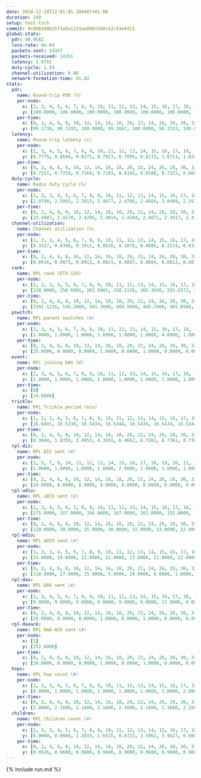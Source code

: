```yaml
---
date: 2018-12-18T22:01:01.208407+01:00
duration: 240
setup: test-tsch
commit: 9c086d40b15f3a6a1224ae80815b0c42c54e6911
global-stats:
  pdr: 99.9582
  loss-rate: 4e-04
  packets-sent: 14357
  packets-received: 14351
  latency: 1.0701
  duty-cycle: 2.54
  channel-utilization: 0.08
  network-formation-time: 91.02
stats:
  pdr:
    name: Round-trip PDR (%)
    per-node:
      x: [2, 3, 4, 5, 6, 7, 8, 9, 10, 11, 12, 13, 14, 15, 16, 17, 18, 19, 20, 21, 22, 23, 24, 25]
      y: [100.0000, 100.0000, 100.0000, 100.0000, 100.0000, 100.0000, 100.0000, 100.0000, 100.0000, 100.0000, 100.0000, 100.0000, 100.0000, 100.0000, 99.8325, 99.6441, 100.0000, 100.0000, 100.0000, 99.8382, 100.0000, 99.8208, 100.0000, 99.8311]
    per-time:
      x: [0, 2, 4, 6, 8, 10, 12, 14, 16, 18, 20, 22, 24, 26, 28, 30, 32, 34, 36, 38, 40, 42, 44, 46, 48, 50, 52, 54, 56, 58, 60, 62, 64, 66, 68, 70, 72, 74, 76, 78, 80, 82, 84, 86, 88, 90, 92, 94, 96, 98, 100, 102, 104, 106, 108, 110, 112, 114, 116, 118, 120, 122, 124, 126, 128, 130, 132, 134, 136, 138, 140, 142, 144, 146, 148, 150, 152, 154, 156, 158, 160, 162, 164, 166, 168, 170, 172, 174, 176, 178, 180, 182, 184, 186, 188, 190, 192, 194, 196, 198, 200, 202, 204, 206, 208, 210, 212, 214, 216, 218, 220, 222, 224, 226, 228, 230, 232, 234, 236, 238, 240]
      y: [99.1736, 98.3193, 100.0000, 99.1667, 100.0000, 98.3333, 100.0000, 100.0000, 100.0000, 100.0000, 100.0000, 100.0000, 100.0000, 100.0000, 100.0000, 100.0000, 100.0000, 100.0000, 100.0000, 100.0000, 100.0000, 100.0000, 100.0000, 100.0000, 100.0000, 100.0000, 100.0000, 100.0000, 100.0000, 100.0000, 100.0000, 100.0000, 100.0000, 100.0000, 100.0000, 100.0000, 100.0000, 100.0000, 100.0000, 100.0000, 100.0000, 100.0000, 100.0000, 100.0000, 100.0000, 100.0000, 100.0000, 100.0000, 100.0000, 100.0000, 100.0000, 100.0000, 100.0000, 100.0000, 100.0000, 100.0000, 100.0000, 100.0000, 100.0000, 100.0000, 100.0000, 100.0000, 100.0000, 100.0000, 100.0000, 100.0000, 100.0000, 100.0000, 100.0000, 100.0000, 100.0000, 100.0000, 100.0000, 100.0000, 100.0000, 100.0000, 100.0000, 100.0000, 100.0000, 100.0000, 100.0000, 100.0000, 100.0000, 100.0000, 100.0000, 100.0000, 100.0000, 100.0000, 100.0000, 100.0000, 100.0000, 100.0000, 100.0000, 100.0000, 100.0000, 100.0000, 100.0000, 100.0000, 100.0000, 100.0000, 100.0000, 100.0000, 100.0000, 100.0000, 100.0000, 100.0000, 100.0000, 100.0000, 100.0000, 100.0000, 100.0000, 100.0000, 100.0000, 100.0000, 100.0000, 100.0000, 100.0000, 100.0000, 100.0000, 100.0000, null]
  latency:
    name: Round-trip latency (s)
    per-node:
      x: [2, 3, 4, 5, 6, 7, 8, 9, 10, 11, 12, 13, 14, 15, 16, 17, 18, 19, 20, 21, 22, 23, 24, 25]
      y: [0.7775, 0.8644, 0.8171, 0.7923, 0.7899, 0.8233, 1.0711, 1.0249, 0.9560, 1.1330, 0.9245, 0.9696, 1.1317, 1.0303, 0.9754, 1.1580, 1.2399, 1.1789, 1.1731, 1.2221, 1.2961, 1.4346, 1.4505, 1.5345]
    per-time:
      x: [0, 2, 4, 6, 8, 10, 12, 14, 16, 18, 20, 22, 24, 26, 28, 30, 32, 34, 36, 38, 40, 42, 44, 46, 48, 50, 52, 54, 56, 58, 60, 62, 64, 66, 68, 70, 72, 74, 76, 78, 80, 82, 84, 86, 88, 90, 92, 94, 96, 98, 100, 102, 104, 106, 108, 110, 112, 114, 116, 118, 120, 122, 124, 126, 128, 130, 132, 134, 136, 138, 140, 142, 144, 146, 148, 150, 152, 154, 156, 158, 160, 162, 164, 166, 168, 170, 172, 174, 176, 178, 180, 182, 184, 186, 188, 190, 192, 194, 196, 198, 200, 202, 204, 206, 208, 210, 212, 214, 216, 218, 220, 222, 224, 226, 228, 230, 232, 234, 236, 238, 240]
      y: [0.7311, 0.7339, 0.7169, 0.7183, 0.8142, 0.6580, 0.7322, 0.6604, 0.6244, 0.6578, 0.6688, 0.6761, 0.6334, 0.7080, 0.6809, 0.6882, 0.7038, 0.6955, 0.6375, 0.6644, 0.6708, 0.6994, 0.6246, 0.6121, 0.6562, 0.6215, 0.5690, 0.6044, 0.6875, 0.7212, 0.6272, 0.6133, 0.6073, 0.5807, 0.6017, 0.6255, 0.6753, 0.7298, 0.6316, 0.6276, 0.6446, 0.6761, 0.6708, 0.7052, 0.7131, 0.7070, 0.6533, 0.7442, 0.7919, 0.6883, 0.6432, 0.6464, 0.6701, 0.9531, 0.9138, 0.8398, 0.7921, 0.6702, 0.6448, 1.0470, 1.4052, 1.1581, 0.9170, 0.9053, 0.8460, 1.0645, 1.5667, 1.5071, 1.3742, 1.2612, 0.9782, 1.1683, 1.6050, 1.5353, 1.5386, 1.5806, 1.3310, 1.3832, 1.5458, 1.5107, 1.5405, 1.5494, 1.5207, 1.4884, 1.5020, 1.5132, 1.5180, 1.5614, 1.5086, 1.5098, 1.5094, 1.5404, 1.5062, 1.5479, 1.5269, 1.5153, 1.5106, 1.5543, 1.5113, 1.5006, 1.5098, 1.5415, 1.5366, 1.5003, 1.5369, 1.5212, 1.5496, 1.5335, 1.5280, 1.5477, 1.5271, 1.5368, 1.5462, 1.5212, 1.5222, 1.5141, 1.5238, 1.4877, 1.5116, 1.5629, null]
  duty-cycle:
    name: Radio duty cycle (%)
    per-node:
      x: [1, 2, 3, 4, 5, 6, 7, 8, 9, 10, 11, 12, 13, 14, 15, 16, 17, 18, 19, 20, 21, 22, 23, 24, 25]
      y: [2.8798, 2.5003, 2.5013, 2.4677, 2.4766, 2.4684, 3.0489, 2.3517, 2.5248, 2.4615, 2.4910, 2.6060, 2.6035, 2.5060, 2.5948, 2.4445, 2.5564, 2.5922, 2.5543, 2.5755, 2.5307, 2.5720, 2.5563, 2.6274, 2.5595]
    per-time:
      x: [0, 2, 4, 6, 8, 10, 12, 14, 16, 18, 20, 22, 24, 26, 28, 30, 32, 34, 36, 38, 40, 42, 44, 46, 48, 50, 52, 54, 56, 58, 60, 62, 64, 66, 68, 70, 72, 74, 76, 78, 80, 82, 84, 86, 88, 90, 92, 94, 96, 98, 100, 102, 104, 106, 108, 110, 112, 114, 116, 118, 120, 122, 124, 126, 128, 130, 132, 134, 136, 138, 140, 142, 144, 146, 148, 150, 152, 154, 156, 158, 160, 162, 164, 166, 168, 170, 172, 174, 176, 178, 180, 182, 184, 186, 188, 190, 192, 194, 196, 198, 200, 202, 204, 206, 208, 210, 212, 214, 216, 218, 220, 222, 224, 226, 228, 230, 232, 234, 236, 238, 240]
      y: [23.4907, 2.4270, 2.4295, 2.4014, 2.4204, 2.4071, 2.3917, 2.4153, 2.3997, 2.3827, 2.3936, 2.3983, 2.3940, 2.3962, 2.4435, 2.4038, 2.4088, 2.4114, 2.4038, 2.3907, 2.4030, 2.4063, 2.4049, 2.3967, 2.3938, 2.3981, 2.3887, 2.3778, 2.4041, 2.4181, 2.4018, 2.3894, 2.3927, 2.3926, 2.3937, 2.3842, 2.3772, 2.3908, 2.3950, 2.3775, 2.3928, 2.4048, 2.3926, 2.3984, 2.3856, 2.3850, 2.3905, 2.3899, 2.4056, 2.3871, 2.3922, 2.3866, 2.3785, 2.3853, 2.3867, 2.3883, 2.3913, 2.3948, 2.4068, 2.3935, 2.3925, 2.3911, 2.3637, 2.3931, 2.5584, 2.4571, 2.3530, 2.4161, 2.3825, 2.3848, 2.3869, 2.4021, 2.3952, 2.4038, 2.3855, 2.3936, 2.3921, 2.3935, 2.3902, 2.3849, 2.3819, 2.3838, 2.3860, 2.4010, 2.3862, 2.3918, 2.3933, 2.3977, 2.3876, 2.3869, 2.3839, 2.3882, 2.3878, 2.3790, 2.3957, 2.3918, 2.3853, 2.3752, 2.4014, 2.3892, 2.3942, 2.4015, 2.3947, 2.3994, 2.3890, 2.3863, 2.3848, 2.3968, 2.3888, 2.3978, 2.3952, 2.3838, 2.3947, 2.3853, 2.3816, 2.3852, 2.3805, 2.3985, 2.3826, 2.3811, 2.4226]
  channel-utilization:
    name: Channel utilization (%)
    per-node:
      x: [1, 2, 3, 4, 5, 6, 7, 8, 9, 10, 11, 12, 13, 14, 15, 16, 17, 18, 19, 20, 21, 22, 23, 24, 25]
      y: [0.3327, 0.0300, 0.1011, 0.0816, 0.1078, 0.0888, 0.3214, 0.0330, 0.0364, 0.0326, 0.0349, 0.0905, 0.1111, 0.0311, 0.1100, 0.0883, 0.0411, 0.0680, 0.0354, 0.0624, 0.0321, 0.0523, 0.0297, 0.0313, 0.0312]
    per-time:
      x: [0, 2, 4, 6, 8, 10, 12, 14, 16, 18, 20, 22, 24, 26, 28, 30, 32, 34, 36, 38, 40, 42, 44, 46, 48, 50, 52, 54, 56, 58, 60, 62, 64, 66, 68, 70, 72, 74, 76, 78, 80, 82, 84, 86, 88, 90, 92, 94, 96, 98, 100, 102, 104, 106, 108, 110, 112, 114, 116, 118, 120, 122, 124, 126, 128, 130, 132, 134, 136, 138, 140, 142, 144, 146, 148, 150, 152, 154, 156, 158, 160, 162, 164, 166, 168, 170, 172, 174, 176, 178, 180, 182, 184, 186, 188, 190, 192, 194, 196, 198, 200, 202, 204, 206, 208, 210, 212, 214, 216, 218, 220, 222, 224, 226, 228, 230, 232, 234, 236, 238, 240]
      y: [0.0916, 0.0873, 0.0913, 0.0821, 0.0897, 0.0884, 0.0812, 0.0873, 0.0835, 0.0772, 0.0815, 0.0833, 0.0818, 0.0841, 0.1038, 0.0852, 0.0871, 0.0888, 0.0864, 0.0807, 0.0859, 0.0871, 0.0856, 0.0810, 0.0800, 0.0823, 0.0791, 0.0745, 0.0873, 0.0914, 0.0859, 0.0797, 0.0806, 0.0793, 0.0828, 0.0772, 0.0760, 0.0792, 0.0847, 0.0747, 0.0804, 0.0856, 0.0810, 0.0842, 0.0784, 0.0786, 0.0815, 0.0811, 0.0879, 0.0781, 0.0802, 0.0789, 0.0759, 0.0795, 0.0792, 0.0809, 0.0807, 0.0822, 0.0856, 0.0796, 0.0806, 0.0802, 0.0676, 0.0795, 0.1944, 0.1115, 0.0514, 0.0809, 0.0741, 0.0762, 0.0775, 0.0856, 0.0821, 0.0868, 0.0790, 0.0833, 0.0805, 0.0819, 0.0805, 0.0788, 0.0761, 0.0777, 0.0786, 0.0839, 0.0782, 0.0791, 0.0791, 0.0828, 0.0794, 0.0787, 0.0770, 0.0778, 0.0771, 0.0732, 0.0804, 0.0786, 0.0770, 0.0728, 0.0857, 0.0795, 0.0809, 0.0840, 0.0786, 0.0806, 0.0772, 0.0777, 0.0785, 0.0824, 0.0791, 0.0818, 0.0822, 0.0766, 0.0807, 0.0789, 0.0786, 0.0790, 0.0759, 0.0858, 0.0757, 0.0763, 0.0948]
  rank:
    name: RPL rank (ETX-128)
    per-node:
      x: [1, 2, 3, 4, 5, 6, 7, 8, 9, 10, 11, 12, 13, 14, 15, 16, 17, 18, 19, 20, 21, 22, 23, 24, 25]
      y: [128.0000, 258.6901, 262.5083, 258.1116, 265.3636, 265.5372, 267.9463, 409.6000, 455.0909, 397.2623, 412.2851, 395.1918, 408.4858, 536.1943, 449.1975, 422.9730, 445.0920, 549.4089, 562.5645, 565.1770, 602.7273, 568.3975, 694.6200, 682.3239, 951.0837]
    per-time:
      x: [0, 2, 4, 6, 8, 10, 12, 14, 16, 18, 20, 22, 24, 26, 28, 30, 32, 34, 36, 38, 40, 42, 44, 46, 48, 50, 52, 54, 56, 58, 60, 62, 64, 66, 68, 70, 72, 74, 76, 78, 80, 82, 84, 86, 88, 90, 92, 94, 96, 98, 100, 102, 104, 106, 108, 110, 112, 114, 116, 118, 120, 122, 124, 126, 128, 130, 132, 134, 136, 138, 140, 142, 144, 146, 148, 150, 152, 154, 156, 158, 160, 162, 164, 166, 168, 170, 172, 174, 176, 178, 180, 182, 184, 186, 188, 190, 192, 194, 196, 198, 200, 202, 204, 206, 208, 210, 212, 214, 216, 218, 220, 222, 224, 226, 228, 230, 232, 234, 236, 238, 240]
      y: [1502.1216, 536.3000, 501.3000, 484.5098, 466.7400, 465.0588, 457.5000, 458.7200, 454.8800, 454.6600, 448.9400, 448.8400, 448.6667, 449.5800, 467.2800, 482.4400, 461.1200, 457.7647, 451.5000, 447.3922, 443.5600, 452.7255, 448.7000, 452.5000, 452.9600, 453.7400, 451.6400, 463.1731, 457.3800, 459.6078, 452.9423, 435.5098, 435.7800, 434.3800, 433.9200, 428.9600, 430.3333, 425.6400, 428.2400, 427.9400, 430.4314, 427.5400, 427.4200, 429.3200, 424.7800, 422.9000, 424.7500, 427.6471, 421.4902, 423.8431, 419.8200, 420.3000, 422.6800, 424.1200, 422.5400, 425.0588, 421.8800, 422.8077, 442.5490, 439.2000, 442.8200, 447.0784, 448.8200, 444.2308, 441.4423, 461.8147, 401.4191, 418.9658, 426.5032, 442.0800, 442.7800, 451.5294, 454.4118, 455.0769, 441.1000, 441.4600, 438.3800, 435.6600, 441.2549, 435.9400, 435.8627, 435.2308, 429.1400, 438.1091, 428.4706, 423.9200, 424.6400, 422.4800, 424.4600, 422.7500, 422.3200, 421.7692, 418.4200, 417.5800, 419.1000, 421.0800, 420.4600, 418.8000, 425.0784, 433.1636, 417.3400, 427.0800, 426.4400, 426.3400, 425.2400, 424.1400, 419.9434, 429.5577, 421.0000, 422.1600, 426.4118, 423.5882, 423.5400, 421.9000, 423.4600, 424.8000, 423.3396, 425.0784, 419.0400, 418.9000, 419.4800]
  pswitch:
    name: RPL parent switches (#)
    per-node:
      x: [2, 3, 4, 5, 6, 7, 8, 9, 10, 11, 12, 13, 14, 15, 16, 17, 18, 19, 20, 21, 22, 23, 24, 25]
      y: [1.0000, 1.0000, 1.0000, 1.0000, 1.0000, 1.0000, 4.0000, 1.0000, 3.0000, 1.0000, 4.0000, 6.0000, 6.0000, 2.0000, 2.0000, 9.0000, 6.0000, 7.0000, 2.0000, 1.0000, 3.0000, 9.0000, 7.0000, 10.0000]
    per-time:
      x: [0, 2, 4, 6, 8, 10, 12, 14, 16, 18, 20, 22, 24, 26, 28, 30, 32, 34, 36, 38, 40, 42, 44, 46, 48, 50, 52, 54, 56, 58, 60, 62, 64, 66, 68, 70, 72, 74, 76, 78, 80, 82, 84, 86, 88, 90, 92, 94, 96, 98, 100, 102, 104, 106, 108, 110, 112, 114, 116, 118, 120, 122, 124, 126, 128, 130, 132, 134, 136, 138, 140, 142, 144, 146, 148, 150, 152, 154, 156, 158, 160, 162, 164, 166, 168, 170, 172, 174, 176, 178, 180, 182, 184, 186, 188, 190, 192, 194, 196, 198, 200, 202, 204, 206, 208, 210, 212, 214, 216, 218, 220, 222, 224, 226, 228, 230, 232, 234]
      y: [25.0000, 0.0000, 0.0000, 1.0000, 0.0000, 1.0000, 0.0000, 0.0000, 0.0000, 0.0000, 0.0000, 0.0000, 1.0000, 0.0000, 0.0000, 0.0000, 0.0000, 1.0000, 0.0000, 1.0000, 0.0000, 1.0000, 0.0000, 0.0000, 0.0000, 0.0000, 0.0000, 2.0000, 0.0000, 1.0000, 2.0000, 1.0000, 0.0000, 0.0000, 0.0000, 0.0000, 1.0000, 0.0000, 0.0000, 0.0000, 1.0000, 0.0000, 0.0000, 0.0000, 0.0000, 0.0000, 2.0000, 1.0000, 1.0000, 1.0000, 0.0000, 0.0000, 0.0000, 0.0000, 0.0000, 1.0000, 0.0000, 2.0000, 1.0000, 0.0000, 0.0000, 1.0000, 0.0000, 2.0000, 2.0000, 0.0000, 1.0000, 0.0000, 0.0000, 0.0000, 0.0000, 1.0000, 1.0000, 2.0000, 0.0000, 0.0000, 0.0000, 0.0000, 1.0000, 0.0000, 1.0000, 2.0000, 0.0000, 5.0000, 1.0000, 0.0000, 0.0000, 0.0000, 0.0000, 2.0000, 0.0000, 2.0000, 0.0000, 0.0000, 0.0000, 0.0000, 0.0000, 0.0000, 1.0000, 5.0000, 0.0000, 0.0000, 0.0000, 0.0000, 0.0000, 0.0000, 3.0000, 2.0000, 0.0000, 0.0000, 1.0000, 1.0000, 0.0000, 0.0000, 0.0000, 0.0000, 3.0000, 1.0000]
  event:
    name: RPL joining DAG (#)
    per-node:
      x: [2, 3, 4, 5, 6, 7, 8, 9, 10, 11, 12, 13, 14, 15, 16, 17, 18, 19, 20, 21, 22, 23, 24, 25]
      y: [1.0000, 1.0000, 1.0000, 1.0000, 1.0000, 1.0000, 1.0000, 1.0000, 1.0000, 1.0000, 1.0000, 1.0000, 1.0000, 1.0000, 1.0000, 1.0000, 1.0000, 1.0000, 1.0000, 1.0000, 1.0000, 1.0000, 1.0000, 1.0000]
    per-time:
      x: [0]
      y: [24.0000]
  trickle:
    name: RPL Trickle period (min)
    per-node:
      x: [1, 2, 3, 4, 5, 6, 7, 8, 9, 10, 11, 12, 13, 14, 15, 16, 17, 18, 19, 20, 21, 22, 23, 24, 25]
      y: [16.6491, 16.5338, 16.5434, 16.5344, 16.5434, 16.5434, 16.5344, 16.4701, 16.5290, 16.5370, 16.5267, 16.5052, 16.5534, 16.5460, 16.5472, 17.3419, 16.5069, 16.5460, 16.5519, 16.5332, 16.5267, 16.5368, 16.5571, 16.5987, 16.5608]
    per-time:
      x: [0, 2, 4, 6, 8, 10, 12, 14, 16, 18, 20, 22, 24, 26, 28, 30, 32, 34, 36, 38, 40, 42, 44, 46, 48, 50, 52, 54, 56, 58, 60, 62, 64, 66, 68, 70, 72, 74, 76, 78, 80, 82, 84, 86, 88, 90, 92, 94, 96, 98, 100, 102, 104, 106, 108, 110, 112, 114, 116, 118, 120, 122, 124, 126, 128, 130, 132, 134, 136, 138, 140, 142, 144, 146, 148, 150, 152, 154, 156, 158, 160, 162, 164, 166, 168, 170, 172, 174, 176, 178, 180, 182, 184, 186, 188, 190, 192, 194, 196, 198, 200, 202, 204, 206, 208, 210, 212, 214, 216, 218, 220, 222, 224, 226, 228, 230, 232, 234, 236, 238, 240]
      y: [0.3948, 1.8350, 3.4953, 4.3691, 6.4662, 8.7381, 8.7381, 8.7381, 8.9129, 17.4763, 17.4763, 17.4763, 17.4763, 17.4763, 17.4763, 17.4763, 17.4763, 17.4763, 17.4763, 17.4763, 17.4763, 17.4763, 17.4763, 17.4763, 17.4763, 17.4763, 17.4763, 17.4763, 17.4763, 17.4763, 17.4763, 17.4763, 17.4763, 17.4763, 17.4763, 17.4763, 17.4763, 17.4763, 17.4763, 17.4763, 17.4763, 17.4763, 17.4763, 17.4763, 17.4763, 17.4763, 17.4763, 17.4763, 17.4763, 17.4763, 17.4763, 17.4763, 17.4763, 17.4763, 17.4763, 17.4763, 17.4763, 17.4763, 17.4763, 17.4763, 17.4763, 17.4763, 17.4763, 17.4763, 17.4763, 17.4763, 17.4763, 17.4763, 17.4763, 17.4763, 17.4763, 17.4763, 17.4763, 17.4763, 17.4763, 17.4763, 17.4763, 17.4763, 17.4763, 17.4763, 17.4763, 17.4763, 17.4763, 17.4763, 17.4763, 17.4763, 17.4763, 17.4763, 17.4763, 17.4763, 17.4763, 17.4763, 17.4763, 17.4763, 17.4763, 17.4763, 17.4763, 17.4763, 17.4763, 17.4763, 17.4763, 17.4763, 17.4763, 17.4763, 17.4763, 17.4763, 17.4763, 17.4763, 17.4763, 17.4763, 17.4763, 17.4763, 17.4763, 17.4763, 17.4763, 17.4763, 17.4763, 17.4763, 17.4763, 17.4763, 17.4763]
  rpl-dis:
    name: RPL DIS sent (#)
    per-node:
      x: [2, 5, 7, 9, 10, 11, 12, 13, 14, 15, 16, 17, 18, 19, 20, 21, 22, 23, 24, 25]
      y: [1.0000, 1.0000, 1.0000, 1.0000, 2.0000, 2.0000, 1.0000, 1.0000, 2.0000, 1.0000, 8.0000, 1.0000, 1.0000, 1.0000, 1.0000, 2.0000, 1.0000, 1.0000, 2.0000, 1.0000]
    per-time:
      x: [0, 2, 4, 6, 8, 10, 12, 14, 16, 18, 20, 22, 24, 26, 28, 30, 32, 34, 36, 38, 40, 42, 44, 46, 48, 50, 52, 54, 56, 58, 60, 62, 64, 66, 68, 70, 72, 74, 76, 78, 80, 82, 84, 86, 88, 90, 92, 94, 96, 98, 100, 102, 104, 106, 108, 110, 112, 114, 116, 118, 120, 122, 124, 126, 128, 130, 132, 134, 136]
      y: [24.0000, 0.0000, 0.0000, 0.0000, 0.0000, 0.0000, 0.0000, 0.0000, 0.0000, 0.0000, 0.0000, 0.0000, 0.0000, 0.0000, 0.0000, 0.0000, 0.0000, 0.0000, 0.0000, 0.0000, 0.0000, 0.0000, 0.0000, 0.0000, 0.0000, 0.0000, 0.0000, 0.0000, 0.0000, 0.0000, 0.0000, 0.0000, 0.0000, 0.0000, 0.0000, 0.0000, 0.0000, 0.0000, 0.0000, 0.0000, 0.0000, 0.0000, 0.0000, 0.0000, 0.0000, 0.0000, 0.0000, 0.0000, 0.0000, 0.0000, 0.0000, 0.0000, 0.0000, 0.0000, 0.0000, 0.0000, 0.0000, 0.0000, 0.0000, 0.0000, 0.0000, 0.0000, 0.0000, 0.0000, 0.0000, 0.0000, 3.0000, 2.0000, 3.0000]
  rpl-udio:
    name: RPL uDIO sent (#)
    per-node:
      x: [2, 3, 4, 5, 6, 7, 8, 9, 10, 11, 12, 13, 14, 15, 16, 17, 18, 19, 20, 21, 22, 23, 24, 25]
      y: [175.0000, 167.0000, 166.0000, 167.0000, 162.0000, 155.0000, 165.0000, 167.0000, 170.0000, 166.0000, 163.0000, 168.0000, 167.0000, 163.0000, 171.0000, 169.0000, 170.0000, 171.0000, 165.0000, 172.0000, 164.0000, 167.0000, 171.0000, 165.0000]
    per-time:
      x: [0, 2, 4, 6, 8, 10, 12, 14, 16, 18, 20, 22, 24, 26, 28, 30, 32, 34, 36, 38, 40, 42, 44, 46, 48, 50, 52, 54, 56, 58, 60, 62, 64, 66, 68, 70, 72, 74, 76, 78, 80, 82, 84, 86, 88, 90, 92, 94, 96, 98, 100, 102, 104, 106, 108, 110, 112, 114, 116, 118, 120, 122, 124, 126, 128, 130, 132, 134, 136, 138, 140, 142, 144, 146, 148, 150, 152, 154, 156, 158, 160, 162, 164, 166, 168, 170, 172, 174, 176, 178, 180, 182, 184, 186, 188, 190, 192, 194, 196, 198, 200, 202, 204, 206, 208, 210, 212, 214, 216, 218, 220, 222, 224, 226, 228, 230, 232, 234, 236, 238, 240]
      y: [120.0000, 30.0000, 35.0000, 30.0000, 31.0000, 33.0000, 32.0000, 32.0000, 32.0000, 35.0000, 29.0000, 32.0000, 34.0000, 31.0000, 37.0000, 33.0000, 34.0000, 36.0000, 33.0000, 31.0000, 28.0000, 36.0000, 28.0000, 32.0000, 35.0000, 29.0000, 31.0000, 34.0000, 30.0000, 34.0000, 35.0000, 33.0000, 27.0000, 36.0000, 33.0000, 29.0000, 32.0000, 33.0000, 36.0000, 32.0000, 35.0000, 35.0000, 32.0000, 31.0000, 24.0000, 30.0000, 31.0000, 33.0000, 37.0000, 29.0000, 27.0000, 39.0000, 33.0000, 33.0000, 30.0000, 37.0000, 33.0000, 28.0000, 35.0000, 33.0000, 31.0000, 35.0000, 31.0000, 34.0000, 34.0000, 48.0000, 34.0000, 36.0000, 28.0000, 33.0000, 35.0000, 35.0000, 31.0000, 31.0000, 32.0000, 30.0000, 33.0000, 32.0000, 35.0000, 31.0000, 32.0000, 32.0000, 28.0000, 31.0000, 37.0000, 31.0000, 34.0000, 34.0000, 36.0000, 30.0000, 36.0000, 30.0000, 31.0000, 31.0000, 33.0000, 34.0000, 33.0000, 29.0000, 33.0000, 32.0000, 32.0000, 33.0000, 35.0000, 31.0000, 27.0000, 31.0000, 32.0000, 34.0000, 29.0000, 36.0000, 36.0000, 30.0000, 33.0000, 30.0000, 34.0000, 31.0000, 33.0000, 31.0000, 34.0000, 32.0000, 18.0000]
  rpl-mdio:
    name: RPL mDIO sent (#)
    per-node:
      x: [1, 2, 3, 4, 5, 6, 7, 8, 9, 10, 11, 12, 13, 14, 15, 16, 17, 18, 19, 20, 21, 22, 23, 24, 25]
      y: [24.0000, 20.0000, 22.0000, 22.0000, 23.0000, 21.0000, 22.0000, 23.0000, 21.0000, 21.0000, 21.0000, 21.0000, 22.0000, 21.0000, 21.0000, 22.0000, 20.0000, 21.0000, 20.0000, 22.0000, 21.0000, 20.0000, 21.0000, 20.0000, 20.0000]
    per-time:
      x: [0, 2, 4, 6, 8, 10, 12, 14, 16, 18, 20, 22, 24, 26, 28, 30, 32, 34, 36, 38, 40, 42, 44, 46, 48, 50, 52, 54, 56, 58, 60, 62, 64, 66, 68, 70, 72, 74, 76, 78, 80, 82, 84, 86, 88, 90, 92, 94, 96, 98, 100, 102, 104, 106, 108, 110, 112, 114, 116, 118, 120, 122, 124, 126, 128, 130, 132, 134, 136, 138, 140, 142, 144, 146, 148, 150, 152, 154, 156, 158, 160, 162, 164, 166, 168, 170, 172, 174, 176, 178, 180, 182, 184, 186, 188, 190, 192, 194, 196, 198, 200, 202, 204, 206, 208, 210, 212, 214, 216, 218, 220, 222, 224, 226, 228, 230, 232, 234, 236, 238, 240]
      y: [118.0000, 27.0000, 25.0000, 5.0000, 20.0000, 0.0000, 1.0000, 16.0000, 8.0000, 0.0000, 0.0000, 0.0000, 0.0000, 1.0000, 5.0000, 6.0000, 7.0000, 6.0000, 0.0000, 0.0000, 0.0000, 0.0000, 3.0000, 8.0000, 6.0000, 5.0000, 3.0000, 0.0000, 0.0000, 0.0000, 0.0000, 6.0000, 6.0000, 6.0000, 5.0000, 2.0000, 0.0000, 0.0000, 0.0000, 1.0000, 6.0000, 7.0000, 7.0000, 3.0000, 1.0000, 0.0000, 0.0000, 0.0000, 2.0000, 5.0000, 8.0000, 5.0000, 5.0000, 0.0000, 0.0000, 0.0000, 0.0000, 6.0000, 5.0000, 6.0000, 5.0000, 3.0000, 0.0000, 0.0000, 0.0000, 1.0000, 5.0000, 7.0000, 7.0000, 4.0000, 1.0000, 0.0000, 0.0000, 0.0000, 3.0000, 5.0000, 6.0000, 4.0000, 7.0000, 0.0000, 0.0000, 0.0000, 0.0000, 5.0000, 2.0000, 4.0000, 9.0000, 5.0000, 0.0000, 0.0000, 0.0000, 0.0000, 5.0000, 4.0000, 9.0000, 6.0000, 1.0000, 0.0000, 0.0000, 0.0000, 1.0000, 3.0000, 5.0000, 10.0000, 5.0000, 1.0000, 0.0000, 0.0000, 0.0000, 3.0000, 3.0000, 8.0000, 8.0000, 3.0000, 0.0000, 0.0000, 0.0000, 0.0000, 6.0000, 4.0000, 2.0000]
  rpl-dao:
    name: RPL DAO sent (#)
    per-node:
      x: [2, 3, 4, 5, 6, 7, 8, 9, 10, 11, 12, 13, 14, 15, 16, 17, 18, 19, 20, 21, 22, 23, 24, 25]
      y: [9.0000, 9.0000, 9.0000, 9.0000, 9.0000, 9.0000, 11.0000, 9.0000, 10.0000, 9.0000, 10.0000, 12.0000, 11.0000, 10.0000, 10.0000, 15.0000, 11.0000, 14.0000, 10.0000, 9.0000, 11.0000, 13.0000, 12.0000, 14.0000]
    per-time:
      x: [0, 2, 4, 6, 8, 10, 12, 14, 16, 18, 20, 22, 24, 26, 28, 30, 32, 34, 36, 38, 40, 42, 44, 46, 48, 50, 52, 54, 56, 58, 60, 62, 64, 66, 68, 70, 72, 74, 76, 78, 80, 82, 84, 86, 88, 90, 92, 94, 96, 98, 100, 102, 104, 106, 108, 110, 112, 114, 116, 118, 120, 122, 124, 126, 128, 130, 132, 134, 136, 138, 140, 142, 144, 146, 148, 150, 152, 154, 156, 158, 160, 162, 164, 166, 168, 170, 172, 174, 176, 178, 180, 182, 184, 186, 188, 190, 192, 194, 196, 198, 200, 202, 204, 206, 208, 210, 212, 214, 216, 218, 220, 222, 224, 226, 228, 230, 232, 234, 236, 238]
      y: [26.0000, 0.0000, 0.0000, 1.0000, 0.0000, 1.0000, 0.0000, 0.0000, 0.0000, 0.0000, 0.0000, 0.0000, 1.0000, 0.0000, 21.0000, 0.0000, 0.0000, 1.0000, 1.0000, 1.0000, 1.0000, 1.0000, 0.0000, 0.0000, 0.0000, 0.0000, 1.0000, 3.0000, 14.0000, 4.0000, 2.0000, 2.0000, 1.0000, 0.0000, 2.0000, 0.0000, 1.0000, 0.0000, 0.0000, 0.0000, 1.0000, 1.0000, 7.0000, 6.0000, 3.0000, 1.0000, 4.0000, 1.0000, 3.0000, 1.0000, 0.0000, 0.0000, 0.0000, 0.0000, 1.0000, 1.0000, 0.0000, 13.0000, 3.0000, 2.0000, 2.0000, 1.0000, 2.0000, 4.0000, 2.0000, 1.0000, 1.0000, 0.0000, 0.0000, 0.0000, 1.0000, 9.0000, 4.0000, 4.0000, 1.0000, 0.0000, 1.0000, 1.0000, 2.0000, 1.0000, 1.0000, 2.0000, 0.0000, 5.0000, 1.0000, 5.0000, 5.0000, 3.0000, 0.0000, 3.0000, 1.0000, 2.0000, 0.0000, 0.0000, 1.0000, 1.0000, 1.0000, 0.0000, 4.0000, 9.0000, 6.0000, 2.0000, 1.0000, 1.0000, 2.0000, 1.0000, 3.0000, 2.0000, 1.0000, 0.0000, 1.0000, 1.0000, 1.0000, 2.0000, 5.0000, 5.0000, 4.0000, 2.0000, 0.0000, 1.0000]
  rpl-daoack:
    name: RPL DAO-ACK sent (#)
    per-node:
      x: [1]
      y: [252.0000]
    per-time:
      x: [0, 2, 4, 6, 8, 10, 12, 14, 16, 18, 20, 22, 24, 26, 28, 30, 32, 34, 36, 38, 40, 42, 44, 46, 48, 50, 52, 54, 56, 58, 60, 62, 64, 66, 68, 70, 72, 74, 76, 78, 80, 82, 84, 86, 88, 90, 92, 94, 96, 98, 100, 102, 104, 106, 108, 110, 112, 114, 116, 118, 120, 122, 124, 126, 128, 130, 132, 134, 136, 138, 140, 142, 144, 146, 148, 150, 152, 154, 156, 158, 160, 162, 164, 166, 168, 170, 172, 174, 176, 178, 180, 182, 184, 186, 188, 190, 192, 194, 196, 198, 200, 202, 204, 206, 208, 210, 212, 214, 216, 218, 220, 222, 224, 226, 228, 230, 232, 234, 236, 238]
      y: [26.0000, 0.0000, 0.0000, 1.0000, 0.0000, 1.0000, 0.0000, 0.0000, 0.0000, 0.0000, 0.0000, 0.0000, 1.0000, 0.0000, 21.0000, 0.0000, 0.0000, 1.0000, 1.0000, 1.0000, 1.0000, 1.0000, 0.0000, 0.0000, 0.0000, 0.0000, 1.0000, 3.0000, 14.0000, 4.0000, 2.0000, 2.0000, 1.0000, 0.0000, 2.0000, 0.0000, 1.0000, 0.0000, 0.0000, 0.0000, 1.0000, 1.0000, 7.0000, 6.0000, 3.0000, 1.0000, 4.0000, 1.0000, 3.0000, 1.0000, 0.0000, 0.0000, 0.0000, 0.0000, 1.0000, 1.0000, 0.0000, 12.0000, 3.0000, 2.0000, 2.0000, 1.0000, 2.0000, 4.0000, 2.0000, 1.0000, 1.0000, 0.0000, 0.0000, 0.0000, 1.0000, 9.0000, 4.0000, 4.0000, 1.0000, 0.0000, 1.0000, 1.0000, 2.0000, 1.0000, 1.0000, 2.0000, 0.0000, 5.0000, 1.0000, 5.0000, 5.0000, 3.0000, 0.0000, 3.0000, 1.0000, 2.0000, 0.0000, 0.0000, 1.0000, 1.0000, 1.0000, 0.0000, 3.0000, 9.0000, 6.0000, 2.0000, 1.0000, 1.0000, 2.0000, 1.0000, 3.0000, 2.0000, 1.0000, 0.0000, 1.0000, 1.0000, 1.0000, 2.0000, 5.0000, 5.0000, 3.0000, 2.0000, 0.0000, 1.0000]
  hops:
    name: RPL hop count (#)
    per-node:
      x: [1, 2, 3, 4, 5, 6, 7, 8, 9, 10, 11, 12, 13, 14, 15, 16, 17, 18, 19, 20, 21, 22, 23, 24, 25]
      y: [0.0000, 1.0000, 1.0000, 1.0000, 1.0000, 1.0000, 1.0000, 2.0000, 2.0000, 2.0000, 2.0000, 2.0000, 2.0000, 3.0000, 2.0000, 2.0000, 2.0000, 3.0000, 3.0000, 3.0000, 3.0000, 3.0000, 4.0000, 4.0000, 4.0000]
    per-time:
      x: [0, 2, 4, 6, 8, 10, 12, 14, 16, 18, 20, 22, 24, 26, 28, 30, 32, 34, 36, 38, 40, 42, 44, 46, 48, 50, 52, 54, 56, 58, 60, 62, 64, 66, 68, 70, 72, 74, 76, 78, 80, 82, 84, 86, 88, 90, 92, 94, 96, 98, 100, 102, 104, 106, 108, 110, 112, 114, 116, 118, 120, 122, 124, 126, 128, 130, 132, 134, 136, 138, 140, 142, 144, 146, 148, 150, 152, 154, 156, 158, 160, 162, 164, 166, 168, 170, 172, 174, 176, 178, 180, 182, 184, 186, 188, 190, 192, 194, 196, 198, 200, 202, 204, 206, 208, 210, 212, 214, 216, 218, 220, 222, 224, 226, 228, 230, 232, 234, 236, 238, 240]
      y: [2.0000, 2.1600, 2.1600, 2.1600, 2.1600, 2.1600, 2.1600, 2.1600, 2.1600, 2.1600, 2.1600, 2.1600, 2.1600, 2.1600, 2.1600, 2.1600, 2.1600, 2.1600, 2.1600, 2.1600, 2.1600, 2.1600, 2.1600, 2.1600, 2.1600, 2.1600, 2.1600, 2.1600, 2.1600, 2.1600, 2.1600, 2.1600, 2.1600, 2.1600, 2.1600, 2.1600, 2.1600, 2.1600, 2.1600, 2.1600, 2.1600, 2.1600, 2.1600, 2.1600, 2.1600, 2.1600, 2.1600, 2.1600, 2.1600, 2.1600, 2.1600, 2.1600, 2.1600, 2.1600, 2.1600, 2.1600, 2.1600, 2.1600, 2.1600, 2.1600, 2.1600, 2.1600, 2.1600, 2.1600, 2.1600, 2.1600, 2.1600, 2.1600, 2.1600, 2.1600, 2.1600, 2.1600, 2.1600, 2.1600, 2.1600, 2.1600, 2.1600, 2.1600, 2.1600, 2.1600, 2.1600, 2.1600, 2.1600, 2.1600, 2.1600, 2.1600, 2.1600, 2.1600, 2.1600, 2.1600, 2.1600, 2.1600, 2.1600, 2.1600, 2.1600, 2.1600, 2.1600, 2.1600, 2.1600, 2.1600, 2.1600, 2.1600, 2.1600, 2.1600, 2.1600, 2.1600, 2.1600, 2.1600, 2.1600, 2.1600, 2.1600, 2.1600, 2.1600, 2.1600, 2.1600, 2.1600, 2.1600, 2.1600, 2.1600, 2.1600, 2.1600]
  children:
    name: RPL children count (#)
    per-node:
      x: [1, 2, 3, 4, 5, 6, 7, 8, 9, 10, 11, 12, 13, 14, 15, 16, 17, 18, 19, 20, 21, 22, 23, 24, 25]
      y: [6.0000, 0.0000, 1.2033, 1.6515, 0.6722, 1.5062, 3.9627, 0.0000, 0.0000, 0.0000, 0.0833, 1.1577, 1.3071, 0.0000, 1.8548, 1.3942, 0.1950, 1.1000, 0.1452, 1.0581, 0.0000, 0.6888, 0.0000, 0.0000, 0.0000]
    per-time:
      x: [0, 2, 4, 6, 8, 10, 12, 14, 16, 18, 20, 22, 24, 26, 28, 30, 32, 34, 36, 38, 40, 42, 44, 46, 48, 50, 52, 54, 56, 58, 60, 62, 64, 66, 68, 70, 72, 74, 76, 78, 80, 82, 84, 86, 88, 90, 92, 94, 96, 98, 100, 102, 104, 106, 108, 110, 112, 114, 116, 118, 120, 122, 124, 126, 128, 130, 132, 134, 136, 138, 140, 142, 144, 146, 148, 150, 152, 154, 156, 158, 160, 162, 164, 166, 168, 170, 172, 174, 176, 178, 180, 182, 184, 186, 188, 190, 192, 194, 196, 198, 200, 202, 204, 206, 208, 210, 212, 214, 216, 218, 220, 222, 224, 226, 228, 230, 232, 234, 236, 238, 240]
      y: [0.9545, 0.9600, 0.9600, 0.9600, 0.9600, 0.9600, 0.9600, 0.9600, 0.9600, 0.9600, 0.9600, 0.9600, 0.9600, 0.9600, 0.9600, 0.9600, 0.9600, 0.9600, 0.9600, 0.9600, 0.9600, 0.9600, 0.9600, 0.9600, 0.9600, 0.9600, 0.9600, 0.9600, 0.9600, 0.9600, 0.9600, 0.9600, 0.9600, 0.9600, 0.9600, 0.9600, 0.9600, 0.9600, 0.9600, 0.9600, 0.9600, 0.9600, 0.9600, 0.9600, 0.9600, 0.9600, 0.9600, 0.9600, 0.9600, 0.9600, 0.9600, 0.9600, 0.9600, 0.9600, 0.9600, 0.9600, 0.9600, 0.9600, 0.9600, 0.9600, 0.9600, 0.9600, 0.9600, 0.9600, 0.9600, 0.9600, 0.9600, 0.9600, 0.9600, 0.9600, 0.9600, 0.9600, 0.9600, 0.9600, 0.9600, 0.9600, 0.9600, 0.9600, 0.9600, 0.9600, 0.9600, 0.9600, 0.9600, 0.9600, 0.9600, 0.9600, 0.9600, 0.9600, 0.9600, 0.9600, 0.9600, 0.9600, 0.9600, 0.9600, 0.9600, 0.9600, 0.9600, 0.9600, 0.9600, 0.9600, 0.9600, 0.9600, 0.9600, 0.9600, 0.9600, 0.9600, 0.9600, 0.9600, 0.9600, 0.9600, 0.9600, 0.9600, 0.9600, 0.9600, 0.9600, 0.9600, 0.9600, 0.9600, 0.9600, 0.9600, 0.9600]
---
```


{% include run.md %}
